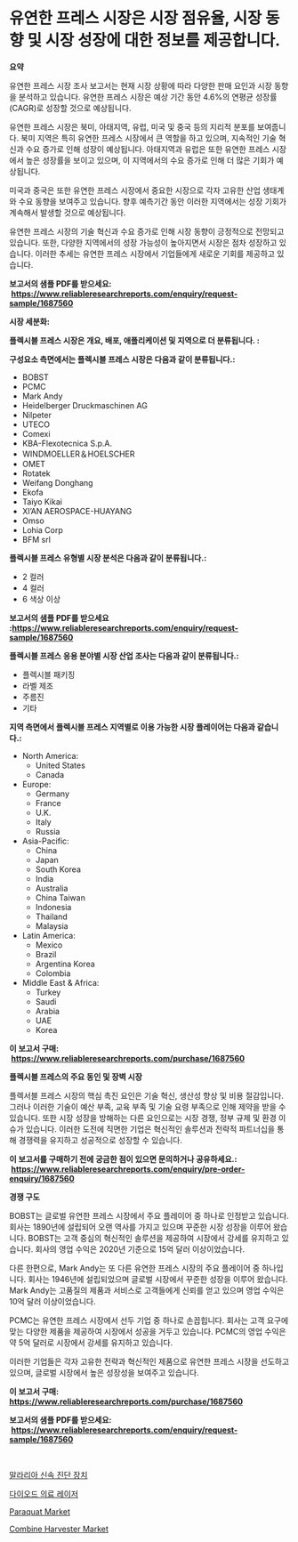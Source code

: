 <p><h1>유연한 프레스 시장은 시장 점유율, 시장 동향 및 시장 성장에 대한 정보를 제공합니다.</h1></p><p><strong>요약</strong></p>
<p><p>유연한 프레스 시장 조사 보고서는 현재 시장 상황에 따라 다양한 판매 요인과 시장 동향을 분석하고 있습니다. 유연한 프레스 시장은 예상 기간 동안 4.6%의 연평균 성장률(CAGR)로 성장할 것으로 예상됩니다.</p><p>유연한 프레스 시장은 북미, 아태지역, 유럽, 미국 및 중국 등의 지리적 분포를 보여줍니다. 북미 지역은 특히 유연한 프레스 시장에서 큰 역할을 하고 있으며, 지속적인 기술 혁신과 수요 증가로 인해 성장이 예상됩니다. 아태지역과 유럽은 또한 유연한 프레스 시장에서 높은 성장률을 보이고 있으며, 이 지역에서의 수요 증가로 인해 더 많은 기회가 예상됩니다.</p><p>미국과 중국은 또한 유연한 프레스 시장에서 중요한 시장으로 각자 고유한 산업 생태계와 수요 동향을 보여주고 있습니다. 향후 예측기간 동안 이러한 지역에서는 성장 기회가 계속해서 발생할 것으로 예상됩니다.</p><p>유연한 프레스 시장의 기술 혁신과 수요 증가로 인해 시장 동향이 긍정적으로 전망되고 있습니다. 또한, 다양한 지역에서의 성장 가능성이 높아지면서 시장은 점차 성장하고 있습니다. 이러한 추세는 유연한 프레스 시장에서 기업들에게 새로운 기회를 제공하고 있습니다.</p></p>
<p><strong>보고서의 샘플 PDF를 받으세요: &nbsp;<a href="https://www.reliableresearchreports.com/enquiry/request-sample/1687560">https://www.reliableresearchreports.com/enquiry/request-sample/1687560</a></strong></p>
<p><strong>시장 세분화:</strong></p>
<p><strong> 플렉시블 프레스 시장은 개요, 배포, 애플리케이션 및 지역으로 더 분류됩니다. :</strong></p>
<p><strong>구성요소 측면에서는 플렉시블 프레스 시장은 다음과 같이 분류됩니다.:</strong></p>
<p><ul><li>BOBST</li><li>PCMC</li><li>Mark Andy</li><li>Heidelberger Druckmaschinen AG</li><li>Nilpeter</li><li>UTECO</li><li>Comexi</li><li>KBA-Flexotecnica S.p.A.</li><li>WINDMOELLER＆HOELSCHER</li><li>OMET</li><li>Rotatek</li><li>Weifang Donghang</li><li>Ekofa</li><li>Taiyo Kikai</li><li>XI’AN AEROSPACE-HUAYANG</li><li>Omso</li><li>Lohia Corp</li><li>BFM srl</li></ul></p>
<p><strong> 플렉시블 프레스 유형별 시장 분석은 다음과 같이 분류됩니다.:</strong></p>
<p><ul><li>2 컬러</li><li>4 컬러</li><li>6 색상 이상</li></ul></p>
<p><strong>보고서의 샘플 PDF를 받으세요 :<a href="https://www.reliableresearchreports.com/enquiry/request-sample/1687560">https://www.reliableresearchreports.com/enquiry/request-sample/1687560</a></strong></p>
<p><strong> 플렉시블 프레스 응용 분야별 시장 산업 조사는 다음과 같이 분류됩니다.:</strong></p>
<p><ul><li>플렉시블 패키징</li><li>라벨 제조</li><li>주름진</li><li>기타</li></ul></p>
<p><strong>지역 측면에서 플렉시블 프레스 지역별로 이용 가능한 시장 플레이어는 다음과 같습니다.:</strong></p>
<p><ul>
    <li>
        North America:
        <ul>
            <li>United States</li>
            <li>Canada</li>
        </ul>
    </li>
    <li>
        Europe:
        <ul>
            <li>Germany</li>
            <li>France</li>
            <li>U.K.</li>
            <li>Italy</li>
            <li>Russia</li>
        </ul>
    </li>
    <li>
        Asia-Pacific:
        <ul>
            <li>China</li>
            <li>Japan</li>
            <li>South Korea</li>
            <li>India</li>
            <li>Australia</li>
            <li>China Taiwan</li>
            <li>Indonesia</li>
            <li>Thailand</li>
            <li>Malaysia</li>
        </ul>
    </li>
    <li>
        Latin America:
        <ul>
            <li>Mexico</li>
            <li>Brazil</li>
            <li>Argentina Korea</li>
            <li>Colombia</li>
        </ul>
    </li>
    <li>
        Middle East & Africa:
        <ul>
            <li>Turkey</li>
            <li>Saudi</li>
            <li>Arabia</li>
            <li>UAE</li>
            <li>Korea</li>
        </ul>
    </li>
    </ul></p>
<p><strong>이 보고서 구매: &nbsp;<a href="https://www.reliableresearchreports.com/purchase/1687560">https://www.reliableresearchreports.com/purchase/1687560</a></strong></p>
<p><strong>플렉시블 프레스의 주요 동인 및 장벽 시장</strong></p>
<p><p>플렉서블 프레스 시장의 핵심 촉진 요인은 기술 혁신, 생산성 향상 및 비용 절감입니다. 그러나 이러한 기술이 예산 부족, 교육 부족 및 기술 요령 부족으로 인해 제약을 받을 수 있습니다. 또한 시장 성장을 방해하는 다른 요인으로는 시장 경쟁, 정부 규제 및 환경 이슈가 있습니다. 이러한 도전에 직면한 기업은 혁신적인 솔루션과 전략적 파트너십을 통해 경쟁력을 유지하고 성공적으로 성장할 수 있습니다.</p></p>
<p><strong>이 보고서를 구매하기 전에 궁금한 점이 있으면 문의하거나 공유하세요.: &nbsp;<a href="https://www.reliableresearchreports.com/enquiry/pre-order-enquiry/1687560">https://www.reliableresearchreports.com/enquiry/pre-order-enquiry/1687560</a></strong></p>
<p><strong>경쟁 구도</strong></p>
<p><p>BOBST는 글로벌 유연한 프레스 시장에서 주요 플레이어 중 하나로 인정받고 있습니다. 회사는 1890년에 설립되어 오랜 역사를 가지고 있으며 꾸준한 시장 성장을 이루어 왔습니다. BOBST는 고객 중심의 혁신적인 솔루션을 제공하여 시장에서 강세를 유지하고 있습니다. 회사의 영업 수익은 2020년 기준으로 15억 달러 이상이었습니다.</p><p>다른 한편으로, Mark Andy는 또 다른 유연한 프레스 시장의 주요 플레이어 중 하나입니다. 회사는 1946년에 설립되었으며 글로벌 시장에서 꾸준한 성장을 이루어 왔습니다. Mark Andy는 고품질의 제품과 서비스로 고객들에게 신뢰를 얻고 있으며 영업 수익은 10억 달러 이상이었습니다.</p><p>PCMC는 유연한 프레스 시장에서 선두 기업 중 하나로 손꼽힙니다. 회사는 고객 요구에 맞는 다양한 제품을 제공하여 시장에서 성공을 거두고 있습니다. PCMC의 영업 수익은 약 5억 달러로 시장에서 강세를 유지하고 있습니다.</p><p>이러한 기업들은 각자 고유한 전략과 혁신적인 제품으로 유연한 프레스 시장을 선도하고 있으며, 글로벌 시장에서 높은 성장성을 보여주고 있습니다.</p></p>
<p><strong>이 보고서 구매: &nbsp; <a href="https://www.reliableresearchreports.com/purchase/1687560">https://www.reliableresearchreports.com/purchase/1687560</a></strong></p>
<p><strong>보고서의 샘플 PDF를 받으세요: &nbsp;<a href="https://www.reliableresearchreports.com/enquiry/request-sample/1687560">https://www.reliableresearchreports.com/enquiry/request-sample/1687560</a></strong><strong></strong></p>
<p>&nbsp;</p>
<p><p><a href="https://github.com/hxzi07639916/Market-Research-Report-List-1/blob/main/35635907809.md">말라리아 신속 진단 장치</a></p><p><a href="https://github.com/Hubertstyenger6685/Market-Research-Report-List-1/blob/main/36118927810.md">다이오드 의료 레이저</a></p><p><a href="https://issuu.com/reportprime-2/docs/paraquat-market-size-2030.pptx">Paraquat Market</a></p><p><a href="https://issuu.com/reportprime-2/docs/combine-harvester-market-size-2030._5c316f1f3a7dda">Combine Harvester Market</a></p></p>